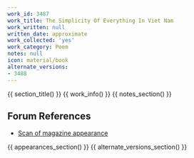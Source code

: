 ```yaml
---
work_id: 3487
work_title: The Simplicity Of Everything In Viet Nam
work_written: null
written_date: approximate
work_collected: 'yes'
work_category: Poem
notes: null
icon: material/book
alternate_versions:
- 3488
---
```


{{ section_title() }}
{{ work_info() }}
{{ notes_section() }}
## Forum References
- [Scan of magazine appearance](https://bukowskiforum.com/threads/border-1965-the-simplicity-of-everything-i-keep-wanting-to-see-about-everything-but-i-cant-get-sta.7314/)

{{ appearances_section() }}
{{ alternate_versions_section() }}